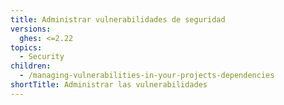 ```yaml
---
title: Administrar vulnerabilidades de seguridad
versions:
  ghes: <=2.22
topics:
  - Security
children:
  - /managing-vulnerabilities-in-your-projects-dependencies
shortTitle: Administrar las vulnerabilidades
---
```


<!--See /content/code-security/supply-chain-security for the current version of this article -->
